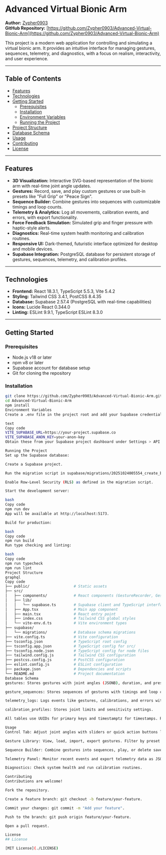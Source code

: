 # Advanced Virtual Bionic Arm

**Author:** [Zypher0903](https://github.com/Zypher0903)  
**GitHub Repository:** [https://github.com/Zypher0903/Advanced-Virtual-Bionic-Arm](https://github.com/Zypher0903/Advanced-Virtual-Bionic-Arm)

This project is a modern web application for controlling and simulating a virtual bionic arm. It provides an intuitive interface for managing gestures, sequences, telemetry, and diagnostics, with a focus on realism, interactivity, and user experience.

---

## Table of Contents

- [Features](#features)  
- [Technologies](#technologies)  
- [Getting Started](#getting-started)  
  - [Prerequisites](#prerequisites)  
  - [Installation](#installation)  
  - [Environment Variables](#environment-variables)  
  - [Running the Project](#running-the-project)  
- [Project Structure](#project-structure)  
- [Database Schema](#database-schema)  
- [Usage](#usage)  
- [Contributing](#contributing)  
- [License](#license)  

---

## Features

- **3D Visualization:** Interactive SVG-based representation of the bionic arm with real-time joint angle updates.  
- **Gestures:** Record, save, and play custom gestures or use built-in presets like "Full Grip" or "Peace Sign".  
- **Sequence Builder:** Combine gestures into sequences with customizable timings and loop counts.  
- **Telemetry & Analytics:** Log all movements, calibration events, and errors, with export functionality.  
- **Force Feedback Simulation:** Simulated grip and finger pressure with haptic-style alerts.  
- **Diagnostics:** Real-time system health monitoring and calibration routines.  
- **Responsive UI:** Dark-themed, futuristic interface optimized for desktop and mobile devices.  
- **Supabase Integration:** PostgreSQL database for persistent storage of gestures, sequences, telemetry, and calibration profiles.

---

## Technologies

- **Frontend:** React 18.3.1, TypeScript 5.5.3, Vite 5.4.2  
- **Styling:** Tailwind CSS 3.4.1, PostCSS 8.4.35  
- **Database:** Supabase 2.57.4 (PostgreSQL with real-time capabilities)  
- **Icons:** Lucide React 0.344.0  
- **Linting:** ESLint 9.9.1, TypeScript ESLint 8.3.0  

---

## Getting Started

### Prerequisites

- Node.js v18 or later  
- npm v8 or later  
- Supabase account for database setup  
- Git for cloning the repository  

### Installation

```bash
git clone https://github.com/Zypher0903/Advanced-Virtual-Bionic-Arm.git
cd Advanced-Virtual-Bionic-Arm
npm install
Environment Variables
Create a .env file in the project root and add your Supabase credentials:

text
Copy code
VITE_SUPABASE_URL=https://your-project.supabase.co
VITE_SUPABASE_ANON_KEY=your-anon-key
Obtain these from your Supabase project dashboard under Settings > API.

Running the Project
Set up the Supabase database:

Create a Supabase project.

Run the migration script in supabase/migrations/20251024005554_create_bionic_arm_tables.sql.

Enable Row-Level Security (RLS) as defined in the migration script.

Start the development server:

bash
Copy code
npm run dev
App will be available at http://localhost:5173.

Build for production:

bash
Copy code
npm run build
Run type checking and linting:

bash
Copy code
npm run typecheck
npm run lint
Project Structure
graphql
Copy code
├── public/                    # Static assets
├── src/
│   ├── components/            # React components (GestureRecorder, GestureLibrary, etc.)
│   ├── lib/
│   │   └── supabase.ts        # Supabase client and TypeScript interfaces
│   ├── App.tsx                # Main app component
│   ├── main.tsx               # React entry point
│   ├── index.css              # Tailwind CSS global styles
│   └── vite-env.d.ts          # Vite environment types
├── supabase/
│   └── migrations/            # Database schema migrations
├── vite.config.ts             # Vite configuration
├── tsconfig.json              # TypeScript root config
├── tsconfig.app.json          # TypeScript config for src/
├── tsconfig.node.json         # TypeScript config for node files
├── tailwind.config.js         # Tailwind CSS configuration
├── postcss.config.js          # PostCSS configuration
├── eslint.config.js           # ESLint configuration
├── package.json               # Dependencies and scripts
└── README.md                  # Project documentation
Database Schema
gestures: Stores gestures with joint angles (JSONB), duration, and preset status.

gesture_sequences: Stores sequences of gestures with timings and loop counts.

telemetry_logs: Logs events like gestures, calibrations, and errors with joint and force data.

calibration_profiles: Stores joint limits and sensitivity settings.

All tables use UUIDs for primary keys and timestamptz for timestamps. RLS is enabled with permissive policies for demo purposes (restrict policies for production).

Usage
Control Tab: Adjust joint angles with sliders or quick action buttons like "Grip" and "Point". Visualize movements in real-time.

Gesture Library: View, load, import, export gestures. Filter by preset or custom gestures.

Sequence Builder: Combine gestures into sequences, play, or delete saved sequences.

Telemetry Panel: Monitor recent events and export telemetry data as JSON.

Diagnostics: Check system health and run calibration routines.

Contributing
Contributions are welcome!

Fork the repository.

Create a feature branch: git checkout -b feature/your-feature.

Commit your changes: git commit -m "Add your feature".

Push to the branch: git push origin feature/your-feature.

Open a pull request.

License
## License

[MIT License](./LICENSE)

